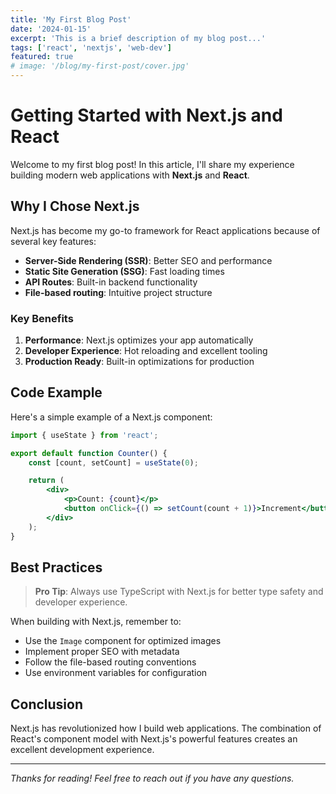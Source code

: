 ```yaml
---
title: 'My First Blog Post'
date: '2024-01-15'
excerpt: 'This is a brief description of my blog post...'
tags: ['react', 'nextjs', 'web-dev']
featured: true
# image: '/blog/my-first-post/cover.jpg'
---
```


# Getting Started with Next.js and React

Welcome to my first blog post! In this article, I'll share my experience building modern web applications with **Next.js** and **React**.

## Why I Chose Next.js

Next.js has become my go-to framework for React applications because of several key features:

-   **Server-Side Rendering (SSR)**: Better SEO and performance
-   **Static Site Generation (SSG)**: Fast loading times
-   **API Routes**: Built-in backend functionality
-   **File-based routing**: Intuitive project structure

### Key Benefits

1. **Performance**: Next.js optimizes your app automatically
2. **Developer Experience**: Hot reloading and excellent tooling
3. **Production Ready**: Built-in optimizations for production

## Code Example

Here's a simple example of a Next.js component:

```jsx
import { useState } from 'react';

export default function Counter() {
    const [count, setCount] = useState(0);

    return (
        <div>
            <p>Count: {count}</p>
            <button onClick={() => setCount(count + 1)}>Increment</button>
        </div>
    );
}
```

## Best Practices

> **Pro Tip**: Always use TypeScript with Next.js for better type safety and developer experience.

When building with Next.js, remember to:

-   Use the `Image` component for optimized images
-   Implement proper SEO with metadata
-   Follow the file-based routing conventions
-   Use environment variables for configuration

## Conclusion

Next.js has revolutionized how I build web applications. The combination of React's component model with Next.js's powerful features creates an excellent development experience.

---

_Thanks for reading! Feel free to reach out if you have any questions._
